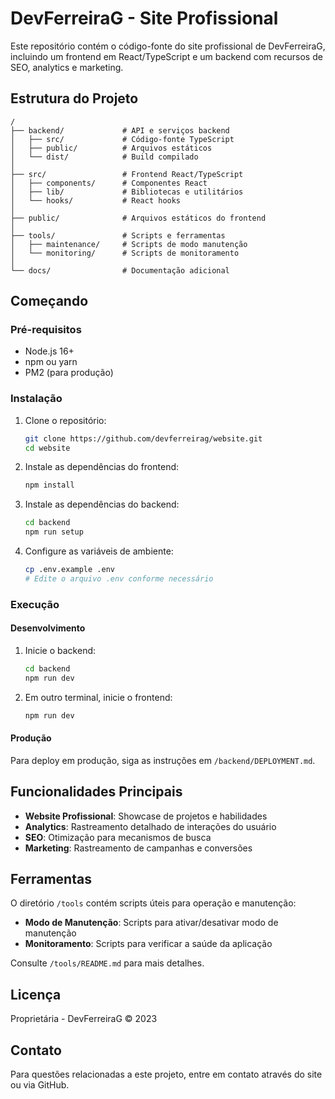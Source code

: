 # DevFerreiraG - Site Profissional

Este repositório contém o código-fonte do site profissional de DevFerreiraG, incluindo um frontend em React/TypeScript e um backend com recursos de SEO, analytics e marketing.

## Estrutura do Projeto

```
/
├── backend/             # API e serviços backend
│   ├── src/             # Código-fonte TypeScript
│   ├── public/          # Arquivos estáticos 
│   └── dist/            # Build compilado
│
├── src/                 # Frontend React/TypeScript
│   ├── components/      # Componentes React
│   ├── lib/             # Bibliotecas e utilitários
│   └── hooks/           # React hooks
│
├── public/              # Arquivos estáticos do frontend
│
├── tools/               # Scripts e ferramentas
│   ├── maintenance/     # Scripts de modo manutenção
│   └── monitoring/      # Scripts de monitoramento
│
└── docs/                # Documentação adicional
```

## Começando

### Pré-requisitos

- Node.js 16+
- npm ou yarn
- PM2 (para produção)

### Instalação

1. Clone o repositório:
   ```bash
   git clone https://github.com/devferreirag/website.git
   cd website
   ```

2. Instale as dependências do frontend:
   ```bash
   npm install
   ```

3. Instale as dependências do backend:
   ```bash
   cd backend
   npm run setup
   ```

4. Configure as variáveis de ambiente:
   ```bash
   cp .env.example .env
   # Edite o arquivo .env conforme necessário
   ```

### Execução

#### Desenvolvimento

1. Inicie o backend:
   ```bash
   cd backend
   npm run dev
   ```

2. Em outro terminal, inicie o frontend:
   ```bash
   npm run dev
   ```

#### Produção

Para deploy em produção, siga as instruções em `/backend/DEPLOYMENT.md`.

## Funcionalidades Principais

- **Website Profissional**: Showcase de projetos e habilidades
- **Analytics**: Rastreamento detalhado de interações do usuário
- **SEO**: Otimização para mecanismos de busca
- **Marketing**: Rastreamento de campanhas e conversões

## Ferramentas

O diretório `/tools` contém scripts úteis para operação e manutenção:

- **Modo de Manutenção**: Scripts para ativar/desativar modo de manutenção
- **Monitoramento**: Scripts para verificar a saúde da aplicação

Consulte `/tools/README.md` para mais detalhes.

## Licença

Proprietária - DevFerreiraG © 2023

## Contato

Para questões relacionadas a este projeto, entre em contato através do site ou via GitHub.